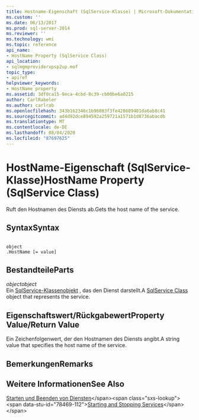 ```yaml
---
title: Hostname-Eigenschaft (SqlService-Klasse) | Microsoft-Dokumentation
ms.custom: ''
ms.date: 06/13/2017
ms.prod: sql-server-2014
ms.reviewer: ''
ms.technology: wmi
ms.topic: reference
api_name:
- HostName Property (SqlService Class)
api_location:
- sqlmgmproviderxpsp2up.mof
topic_type:
- apiref
helpviewer_keywords:
- HostName property
ms.assetid: 3df0ca15-9eca-4cbd-8c39-cb00be6a0215
author: CarlRabeler
ms.author: carlrab
ms.openlocfilehash: 343b162346c1b96083f3fe428689401da6ab8c41
ms.sourcegitcommit: ad4d92dce894592a259721a1571b1d8736abacdb
ms.translationtype: MT
ms.contentlocale: de-DE
ms.lasthandoff: 08/04/2020
ms.locfileid: "87697625"
---
```

# <a name="hostname-property-sqlservice-class"></a><span data-ttu-id="78469-102">HostName-Eigenschaft (SqlService-Klasse)</span><span class="sxs-lookup"><span data-stu-id="78469-102">HostName Property (SqlService Class)</span></span>
  <span data-ttu-id="78469-103">Ruft den Hostnamen des Diensts ab.</span><span class="sxs-lookup"><span data-stu-id="78469-103">Gets the host name of the service.</span></span>  
  
## <a name="syntax"></a><span data-ttu-id="78469-104">Syntax</span><span class="sxs-lookup"><span data-stu-id="78469-104">Syntax</span></span>  
  
```  
  
object  
.HostName [= value]  
```  
  
## <a name="parts"></a><span data-ttu-id="78469-105">Bestandteile</span><span class="sxs-lookup"><span data-stu-id="78469-105">Parts</span></span>  
 <span data-ttu-id="78469-106">*object*</span><span class="sxs-lookup"><span data-stu-id="78469-106">*object*</span></span>  
 <span data-ttu-id="78469-107">Ein [SqlService-Klassenobjekt](sqlservice-class.md) , das den Dienst darstellt.</span><span class="sxs-lookup"><span data-stu-id="78469-107">A [SqlService Class](sqlservice-class.md) object that represents the service.</span></span>  
  
## <a name="property-valuereturn-value"></a><span data-ttu-id="78469-108">Eigenschaftswert/Rückgabewert</span><span class="sxs-lookup"><span data-stu-id="78469-108">Property Value/Return Value</span></span>  
 <span data-ttu-id="78469-109">Ein Zeichenfolgenwert, der den Hostnamen des Diensts angibt.</span><span class="sxs-lookup"><span data-stu-id="78469-109">A string value that specifies the host name of the service.</span></span>  
  
## <a name="remarks"></a><span data-ttu-id="78469-110">Bemerkungen</span><span class="sxs-lookup"><span data-stu-id="78469-110">Remarks</span></span>  
  
## <a name="see-also"></a><span data-ttu-id="78469-111">Weitere Informationen</span><span class="sxs-lookup"><span data-stu-id="78469-111">See Also</span></span>  
 <span data-ttu-id="78469-112">[Starten und Beenden von Diensten](https://technet.microsoft.com/library/ms174886\(v=sql.105\).aspx)</span><span class="sxs-lookup"><span data-stu-id="78469-112">[Starting and Stopping Services](https://technet.microsoft.com/library/ms174886\(v=sql.105\).aspx)</span></span>  
  
  
